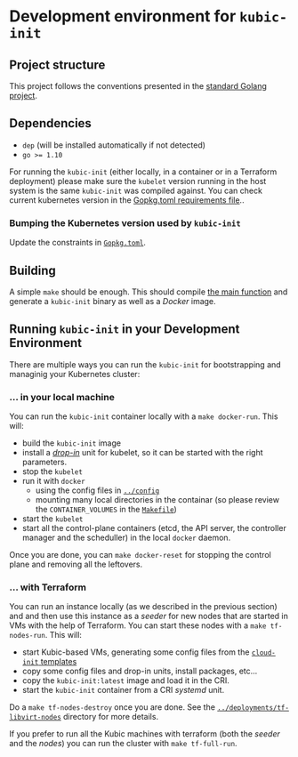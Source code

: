 # Development environment for `kubic-init`

## Project structure

This project follows the conventions presented in the [standard Golang
project](https://github.com/golang-standards/project-layout).

## Dependencies

* `dep` (will be installed automatically if not detected)
* `go >= 1.10`

For running the `kubic-init` (either locally, in a container or in a Terraform
deployment) please make sure the `kubelet` version running in the host system
is the same `kubic-init` was compiled against. You can check current kubernetes
version in the [Gopkg.toml requirements file](../Gopkg.toml)..

### Bumping the Kubernetes version used by `kubic-init`

Update the constraints in [`Gopkg.toml`](../Gopkg.toml).

## Building

A simple `make` should be enough. This should compile [the main
function](../cmd/kubic-init/main.go) and generate a `kubic-init` binary as
well as a _Docker_ image.

## Running `kubic-init` in your Development Environment

There are multiple ways you can run the `kubic-init` for bootstrapping
and managinig your Kubernetes cluster:

### ... in your local machine

You can run the `kubic-init` container locally with a
`make docker-run`. This will:

  * build the `kubic-init` image
  * install a [_drop-in_](../init/kubelet.drop-in.conf) unit for
  kubelet, so it can be started with the right parameters.
  * stop the `kubelet`
  * run it with `docker`
    * using the config files in [`../config`](`../config`)
    * mounting many local directories in the containar (so
    please review the `CONTAINER_VOLUMES` in the [`Makefile`](../Makefile))
  * start the `kubelet`
  * start all the control-plane containers (etcd, the API server,
  the controller manager and the scheduller) in the local
  `docker` daemon.

Once you are done, you can `make docker-reset` for stopping the
control plane and removing all the leftovers.

### ... with Terraform

You can run an instance locally (as we described in the previous section)
and and then use this instance as a _seeder_ for new nodes that are
started in VMs with the help of Terraform. You can start these nodes with a
`make tf-nodes-run`. This will:

  * start Kubic-based VMs, generating some config files from
  the [`cloud-init` templates](../deployments/cloud-init)
  * copy some config files and drop-in units, install packages, etc...
  * copy the `kubic-init:latest` image and load it in the CRI.
  * start the `kubic-init` container from a CRI _systemd_ unit.

Do a `make tf-nodes-destroy` once you are done.
See the [`../deployments/tf-libvirt-nodes`](../deployments/tf-libvirt-nodes)
directory for more details.

If you prefer to run all the Kubic machines with terraform (both the
_seeder_ and the _nodes_) you can run the cluster with `make tf-full-run`.

